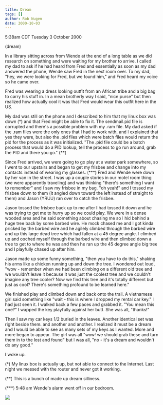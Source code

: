 ```yaml
---
title: Dream
tags: []
author: Rob Nugen
date: 2000-10-03
---
```


<title>Jason</title>
<p class=date>5:38am CDT Tuesday 3 October 2000
<p class=note>(dream)

<p class=dream>In a library sitting across from Wende at the end of a
long table as we did research on something and were waiting for my
brother to arrive.  I called my dad to ask if he had heard from Fred
and essentially as soon as my dad answered the phone, Wende saw Fred
in the next room over.  To my dad, "hey, we were looking for Fred, but
we found him," and Fred heard my voice so he came over.

<p class=dream>Fred was wearing a dress looking outfit from an African
tribe and a big bag to carry his stuff in.  In a mean brotherly way I
said, "nice purse"  but then realized how actually cool it was that
Fred would wear this outfit here in the US.

<p class=dream>My dad was still on the phone and I described to him
that my linux box was down (*) and that Fred might be able to fix it.
The sendmail.pid file is corrupted and there's a possible problem with
my .ram file.  My dad asked if the .ram files were the only ones that
I had to work with, and I explained that yes they were, but also the
.pid files which were batch files would return the pid for the process
as it was initialized.  "The .pid file could be a batch process that
would do a PID lookup, tell the process to go run around, grab the PID
and there you go."  (**)

<p class=dream>Since Fred arrived, we were going to go play at a water
park somewhere, so I went to our upstairs and began to get my frisbee
and change into my contacts instead of wearing my glasses.  (***) Fred
and Wende were down by her van in the street.  I was up a couple
stories in our motel room thing (we were apparently traveling) and was
thinking "there's something I want to remember" and I saw my frisbee
in my bag.  "oh yeah!" and I tossed my frisbee down to them (it angled
down toward the left instead of straight to them) and Jason (YRUU) ran
over to catch the frisbee.

<p class=dream>Jason tossed the frisbee back up to me after I had
tossed it down and he was trying to get me to hurry up so we could
play.  We were in a dense wooded area and he said something about
chasing me so I hid behind a huge tree back by some barbed wire.  He
mock chased me and I got kinda pricked by the barbed wire and he
agilely climbed through the barbed wire and up this large dead tree
which had fallen at a 45 degree angle.  I climbed up and ooched myself
through the barbed wire and then climbed down a tree to get to where
he was and then he ran up the 45 degree angle big tree and I playfully
chased up after him.

<p class=dream>Jason made up some funny something, "then you have to
do this," shaking his arms like a chicken running up and down the
tree.  I wondered out loud, "wow - remember when we had been climbing
on a different old tree and we wouldn't leave it because it was just
the coolest tree and we couldn't imagine any tree cooler?  Now we find
this tree and it's totally different but just as cool?  There's
something profound to be learned here."

<p class=dream>We finished play and climbed down and back onto the
trail.  A vietnamese girl said something like "wait - this is where I
dropped my rental car key."  I had just seen it.  I walked back a few
paces and grabbed it.  "You mean this one?"  I wapped the key
playfully against her butt.  She was all, "thanks!"  

<p class=dream>Then I saw my car keys 1/2 buried in the leaves.
Another identical set was right beside them. and another and another.
I realized it must be a dream and I would be able to see as many sets
of my keys as I wanted.  More and more began to appear.  The girl was
all "wow!  we should grab these and turn them in to the lost and
found" but I was all, "no - it's a dream and wouldn't do any good."

<p>I woke up.

<p>(*) My linux box is actually up, but not able to connect to the
Internet.  Last night we messed with the router and never got it
working.

<p>(**) This is a bunch of made up dream silliness.

<p>(***) 5:48 am Wende's alarm went off in our bedroom.

<p><img src='/images/rob/wL-ROB.gif'>

